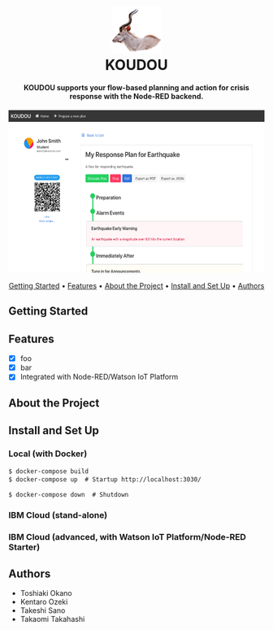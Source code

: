 
<h1 align="center">
  <img src="docs/assets/logo1.png?raw=true" width="100">
  <br>
  KOUDOU
  <br>
</h1>

<h4 align="center">KOUDOU supports your flow-based planning and action for crisis response with the Node-RED backend.</h4>

<p align="center">
<img src="docs/assets/sshot.png?raw=true" height="320">
</p>

<p align="center">
  <a href="#getting-started">Getting Started</a> •
  <a href="#features">Features</a> •
  <a href="#about-the-project">About the Project</a> •
  <a href="#install-and-set-up">Install and Set Up</a> •
  <a href="#authors">Authors</a>
</p>

## Getting Started

## Features

- [x] foo
- [x] bar
- [x] Integrated with Node-RED/Watson IoT Platform

## About the Project

## Install and Set Up

### Local (with Docker)

```
$ docker-compose build
$ docker-compose up  # Startup http://localhost:3030/
```

```
$ docker-compose down  # Shutdown
```

### IBM Cloud (stand-alone)

### IBM Cloud (advanced, with Watson IoT Platform/Node-RED Starter)

## Authors

- Toshiaki Okano
- Kentaro Ozeki
- Takeshi Sano
- Takaomi Takahashi

